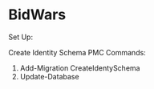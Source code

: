 # BidWars

Set Up:

Create Identity Schema PMC Commands:
1. Add-Migration CreateIdentySchema
2. Update-Database